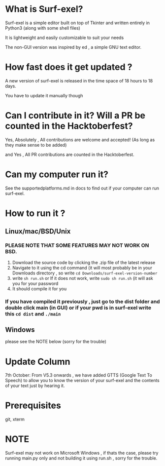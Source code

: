 # What is Surf-exel?

Surf-exel is a simple editor built on top of Tkinter and written entirely in Python3 (along with some shell files)

It is lightweight and easily customizable to suit your needs 

The non-GUI version was inspired by ed , a simple GNU text editor.

# How fast does it get updated ?

A new version of surf-exel is released in the time space of 18 hours to 18 days.

You have to update it manually though 

# Can I contribute in it? Will a PR be counted in the Hacktoberfest?
Yes, Absolutely , All contributions are welcome and accepted! (As long as they make sense to be added)

and Yes , All PR contributions are counted in the Hacktoberfest.

# Can my computer run it?
See the supportedplatforms.md in docs to find out if your computer can run surf-exel.

# How to run it ?
## Linux/mac/BSD/Unix
### PLEASE NOTE THAT SOME FEATURES MAY NOT WORK ON BSD.
1) Download the source code by clicking the .zip file of the latest release 
2) Navigate to it using the cd command (it will most probably be in your Downloads directory , so write `cd Downloads/surf-exel-version-number`
3) write `sh run.sh` or 
If it does not work, write `sudo sh run.sh` (it will ask you for your password 
4) It should compile it for you
### If you have compiled it previously , just go to the dist folder and double click main (in GUI) or if your pwd is in surf-exel write this `cd dist` and `./main`

## Windows 
please see the NOTE below (sorry for the trouble)

# Update Column
7th October: From V5.3 onwards , we have added GTTS (Google Text To Speech) to allow you to know the version of your surf-exel  and the contents of your text just by hearing it.

# Prerequisites
git, 
xterm 

# NOTE 
Surf-exel may not work on Microsoft Windows , if thats the case, please try running main.py only and not building it using run.sh , sorry for the trouble. 
